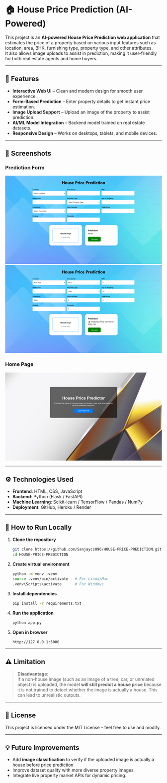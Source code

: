 # 🏠 House Price Prediction (AI-Powered)

This project is an **AI-powered House Price Prediction web application** that estimates the price of a property based on various input features such as location, area, BHK, furnishing type, property type, and other attributes.  
It also allows image uploads to assist in prediction, making it user-friendly for both real estate agents and home buyers.

---

## 🚀 Features
- **Interactive Web UI** – Clean and modern design for smooth user experience.
- **Form-Based Prediction** – Enter property details to get instant price estimation.
- **Image Upload Support** – Upload an image of the property to assist prediction.
- **AI/ML Model Integration** – Backend model trained on real estate datasets.
- **Responsive Design** – Works on desktops, tablets, and mobile devices.

---

## 📸 Screenshots
### Prediction Form
![Prediction Form 1](assets/predict(1).png)  
![Prediction Form 2](assets/predict(2).png)

### Home Page
![Home Page](assets/home.png)

---

## ⚙️ Technologies Used
- **Frontend**: HTML, CSS, JavaScript
- **Backend**: Python (Flask / FastAPI)
- **Machine Learning**: Scikit-learn / TensorFlow / Pandas / NumPy
- **Deployment**: GitHub, Heroku / Render

---

## 📂 How to Run Locally
1. **Clone the repository**
   ```bash
   git clone https://github.com/Sanjaycs096/HOUSE-PRICE-PREDICTION.git
   cd HOUSE-PRICE-PREDICTION
   ```

2. **Create virtual environment**
   ```bash
   python -m venv .venv
   source .venv/bin/activate   # For Linux/Mac
   .venv\Scripts\activate      # For Windows
   ```

3. **Install dependencies**
   ```bash
   pip install -r requirements.txt
   ```

4. **Run the application**
   ```bash
   python app.py
   ```

5. **Open in browser**
   ```
   http://127.0.0.1:5000
   ```

---

## ⚠️ Limitation
> **Disadvantage**:  
> If a non-house image (such as an image of a tree, car, or unrelated object) is uploaded, the model **will still predict a house price** because it is not trained to detect whether the image is actually a house. This can lead to unrealistic outputs.

---

## 📜 License
This project is licensed under the MIT License – feel free to use and modify.

---

## 💡 Future Improvements
- Add **image classification** to verify if the uploaded image is actually a house before price prediction.
- Improve dataset quality with more diverse property images.
- Integrate live property market APIs for dynamic pricing.
